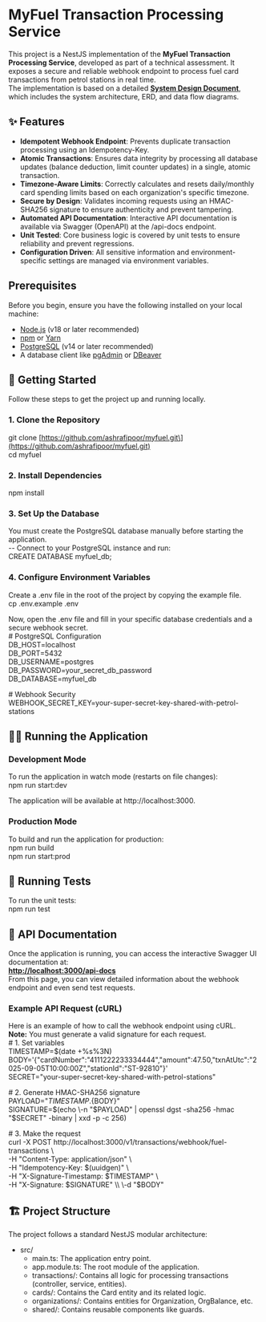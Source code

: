 # **MyFuel Transaction Processing Service**

This project is a NestJS implementation of the **MyFuel Transaction Processing Service**, developed as part of a technical assessment. It exposes a secure and reliable webhook endpoint to process fuel card transactions from petrol stations in real time.  
The implementation is based on a detailed [**System Design Document**](./MyFuelTransactionProcessingService.pdf), which includes the system architecture, ERD, and data flow diagrams.

## **✨ Features**

* **Idempotent Webhook Endpoint**: Prevents duplicate transaction processing using an Idempotency-Key.  
* **Atomic Transactions**: Ensures data integrity by processing all database updates (balance deduction, limit counter updates) in a single, atomic transaction.  
* **Timezone-Aware Limits**: Correctly calculates and resets daily/monthly card spending limits based on each organization's specific timezone.  
* **Secure by Design**: Validates incoming requests using an HMAC-SHA256 signature to ensure authenticity and prevent tampering.  
* **Automated API Documentation**: Interactive API documentation is available via Swagger (OpenAPI) at the /api-docs endpoint.  
* **Unit Tested**: Core business logic is covered by unit tests to ensure reliability and prevent regressions.  
* **Configuration Driven**: All sensitive information and environment-specific settings are managed via environment variables.

## **Prerequisites**

Before you begin, ensure you have the following installed on your local machine:

* [Node.js](https://nodejs.org/) (v18 or later recommended)  
* [npm](https://www.npmjs.com/) or [Yarn](https://yarnpkg.com/)  
* [PostgreSQL](https://www.postgresql.org/) (v14 or later recommended)  
* A database client like [pgAdmin](https://www.pgadmin.org/) or [DBeaver](https://dbeaver.io/)

## **🚀 Getting Started**

Follow these steps to get the project up and running locally.

### **1\. Clone the Repository**

git clone \[https://github.com/ashrafipoor/myfuel.git\](https://github.com/ashrafipoor/myfuel.git)  
cd myfuel

### **2\. Install Dependencies**

npm install

### **3\. Set Up the Database**

You must create the PostgreSQL database manually before starting the application.  
\-- Connect to your PostgreSQL instance and run:  
CREATE DATABASE myfuel\_db;

### **4\. Configure Environment Variables**

Create a .env file in the root of the project by copying the example file.  
cp .env.example .env

Now, open the .env file and fill in your specific database credentials and a secure webhook secret.  
\# PostgreSQL Configuration  
DB\_HOST=localhost  
DB\_PORT=5432  
DB\_USERNAME=postgres  
DB\_PASSWORD=your\_secret\_db\_password  
DB\_DATABASE=myfuel\_db

\# Webhook Security  
WEBHOOK\_SECRET\_KEY=your-super-secret-key-shared-with-petrol-stations

## **🏃‍♂️ Running the Application**

### **Development Mode**

To run the application in watch mode (restarts on file changes):  
npm run start:dev

The application will be available at http://localhost:3000.

### **Production Mode**

To build and run the application for production:  
npm run build  
npm run start:prod

## **🧪 Running Tests**

To run the unit tests:  
npm run test

## **📖 API Documentation**

Once the application is running, you can access the interactive Swagger UI documentation at:  
[**http://localhost:3000/api-docs**](https://www.google.com/search?q=http://localhost:3000/api-docs)  
From this page, you can view detailed information about the webhook endpoint and even send test requests.

### **Example API Request (cURL)**

Here is an example of how to call the webhook endpoint using cURL.  
**Note:** You must generate a valid signature for each request.  
\# 1\. Set variables  
TIMESTAMP=$(date \+%s%3N)  
BODY='{"cardNumber":"4111222233334444","amount":47.50,"txnAtUtc":"2025-09-05T10:00:00Z","stationId":"ST-92810"}'  
SECRET="your-super-secret-key-shared-with-petrol-stations"

\# 2\. Generate HMAC-SHA256 signature  
PAYLOAD="${TIMESTAMP}.${BODY}"  
SIGNATURE=$(echo \-n "$PAYLOAD" | openssl dgst \-sha256 \-hmac "$SECRET" \-binary | xxd \-p \-c 256\)

\# 3\. Make the request  
curl \-X POST http://localhost:3000/v1/transactions/webhook/fuel-transactions \\  
\-H "Content-Type: application/json" \\  
\-H "Idempotency-Key: $(uuidgen)" \\  
\-H "X-Signature-Timestamp: $TIMESTAMP" \\  
\-H "X-Signature: $SIGNATURE" \\  
\-d "$BODY"

## **🏗️ Project Structure**

The project follows a standard NestJS modular architecture:

* src/  
  * main.ts: The application entry point.  
  * app.module.ts: The root module of the application.  
  * transactions/: Contains all logic for processing transactions (controller, service, entities).  
  * cards/: Contains the Card entity and its related logic.  
  * organizations/: Contains entities for Organization, OrgBalance, etc.  
  * shared/: Contains reusable components like guards.